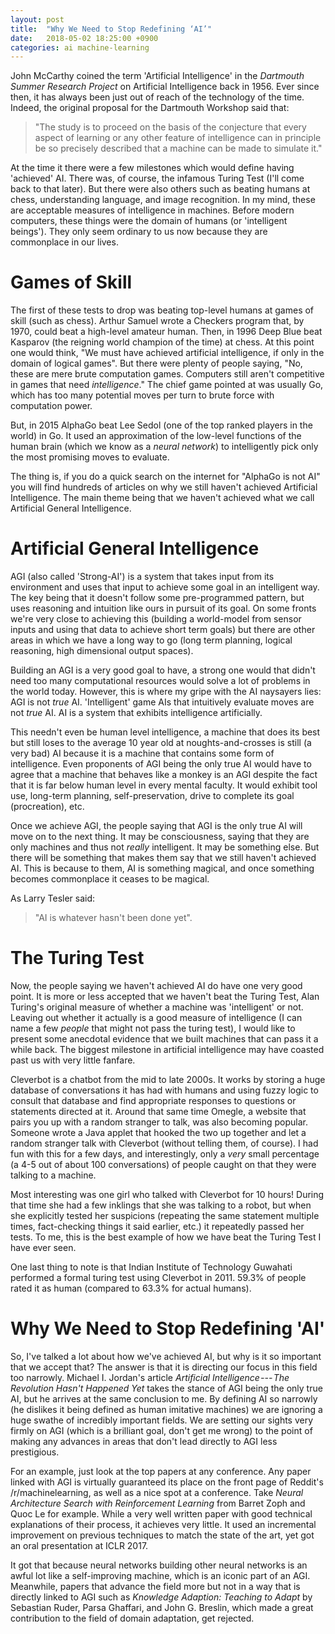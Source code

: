```yaml
---
layout: post
title:  "Why We Need to Stop Redefining ‘AI’"
date:   2018-05-02 18:25:00 +0900
categories: ai machine-learning
---
```

John McCarthy coined the term 'Artificial Intelligence' in the *Dartmouth Summer Research Project* on Artificial Intelligence back in 1956. Ever since then, it has always been just out of reach of the technology of the time. Indeed, the original proposal for the Dartmouth Workshop said that:

> "The study is to proceed on the basis of the conjecture that every aspect of learning or any other feature of intelligence can in principle be so precisely described that a machine can be made to simulate it."

At the time it there were a few milestones which would define having 'achieved' AI. There was, of course, the infamous Turing Test (I'll come back to that later). But there were also others such as beating humans at chess, understanding language, and image recognition. In my mind, these are acceptable measures of intelligence in machines. Before modern computers, these things were the domain of humans (or 'intelligent beings'). They only seem ordinary to us now because they are commonplace in our lives.

Games of Skill
==============

The first of these tests to drop was beating top-level humans at games of skill (such as chess). Arthur Samuel wrote a Checkers program that, by 1970, could beat a high-level amateur human. Then, in 1996 Deep Blue beat Kasparov (the reigning world champion of the time) at chess. At this point one would think, "We must have achieved artificial intelligence, if only in the domain of logical games". But there were plenty of people saying, "No, these are mere brute computation games. Computers still aren't competitive in games that need *intelligence*." The chief game pointed at was usually Go, which has too many potential moves per turn to brute force with computation power.

But, in 2015 AlphaGo beat Lee Sedol (one of the top ranked players in the world) in Go. It used an approximation of the low-level functions of the human brain (which we know as a *neural network*) to intelligently pick only the most promising moves to evaluate.

The thing is, if you do a quick search on the internet for "AlphaGo is not AI" you will find hundreds of articles on why we still haven't achieved Artificial Intelligence. The main theme being that we haven't achieved what we call Artificial General Intelligence.

Artificial General Intelligence
===============================
AGI (also called 'Strong-AI') is a system that takes input from its environment and uses that input to achieve some goal in an intelligent way. The key being that it doesn't follow some pre-programmed pattern, but uses reasoning and intuition like ours in pursuit of its goal. On some fronts we're very close to achieving this (building a world-model from sensor inputs and using that data to achieve short term goals) but there are other areas in which we have a long way to go (long term planning, logical reasoning, high dimensional output spaces).

Building an AGI is a very good goal to have, a strong one would that didn't need too many computational resources would solve a lot of problems in the world today. However,  this is where my gripe with the AI naysayers lies: AGI is not *true* AI. 'Intelligent' game AIs that intuitively evaluate moves are not *true* AI. AI is a system that exhibits intelligence artificially.

This needn't even be human level intelligence, a machine that does its best but still loses to the average 10 year old at noughts-and-crosses is still (a very bad) AI because it is a machine that contains some form of intelligence. Even proponents of AGI being the only true AI would have to agree that a machine that behaves like a monkey is an AGI despite the fact that it is far below human level in every mental faculty. It would exhibit tool use, long-term planning, self-preservation, drive to complete its goal (procreation), etc.

Once we achieve AGI, the people saying that AGI is the only true AI will move on to the next thing. It may be consciousness, saying that they are only machines and thus not *really* intelligent. It may be something else. But there will be something that makes them say that we still haven't achieved AI. This is because to them, AI is something magical, and once something becomes commonplace it ceases to be magical.

As Larry Tesler said:
> "AI is whatever hasn't been done yet".

The Turing Test
===============

Now, the people saying we haven't achieved AI do have one very good point. It is more or less accepted that we haven't beat the Turing Test, Alan Turing's original measure of whether a machine was 'intelligent' or not. Leaving out whether it actually is a good measure of intelligence (I can name a few *people* that might not pass the turing test), I would like to present some anecdotal evidence that we built machines that can pass it a while back. The biggest milestone in artificial intelligence may have coasted past us with very little fanfare.

Cleverbot is a chatbot from the mid to late 2000s. It works by storing a huge database of conversations it has had with humans and using fuzzy logic to consult that database and find appropriate responses to questions or statements directed at it. Around that same time Omegle, a website that pairs you up with a random stranger to talk, was also becoming popular. Someone wrote a Java applet that hooked the two up together and let a random stranger talk with Cleverbot (without telling them, of course). I had fun with this for a few days, and interestingly, only a *very* small percentage (a 4-5 out of about 100 conversations) of people caught on that they were talking to a machine.

Most interesting was one girl who talked with Cleverbot for 10 hours! During that time she had a few inklings that she was talking to a robot, but when she explicitly tested her suspicions (repeating the same statement multiple times, fact-checking things it said earlier, etc.) it repeatedly passed her tests. To me, this is the best example of how we have beat the Turing Test I have ever seen.

One last thing to note is that Indian Institute of Technology Guwahati performed a formal turing test using Cleverbot in 2011. 59.3% of people rated it as human (compared to 63.3% for actual humans).

Why We Need to Stop Redefining 'AI'
===================================

So, I've talked a lot about how we've achieved AI, but why is it so important that we accept that? The answer is that it is directing our focus in this field too narrowly. Michael I. Jordan's article *Artificial Intelligence --- The Revolution Hasn't Happened Yet* takes the stance of AGI being the only true AI, but he arrives at the same conclusion to me. By defining AI so narrowly (he dislikes it being defined as human imitative machines) we are ignoring a huge swathe of incredibly important fields. We are setting our sights very firmly on AGI (which is a brilliant goal, don't get me wrong) to the point of making any advances in areas that don't lead directly to AGI less prestigious.

For an example, just look at the top papers at any conference. Any paper linked with AGI is virtually guaranteed its place on the front page of Reddit's /r/machinelearning, as well as a nice spot at a conference. Take *Neural Architecture Search with Reinforcement Learning* from Barret Zoph and Quoc Le for example. While a very well written paper with good technical explanations of their process, it achieves very little. It used an incremental improvement on previous techniques to match the state of the art, yet got an oral presentation at ICLR 2017.

It got that because neural networks building other neural networks is an awful lot like a self-improving machine, which is an iconic part of an AGI. Meanwhile, papers that advance the field more but not in a way that is directly linked to AGI such as *Knowledge Adaption: Teaching to Adapt* by Sebastian Ruder, Parsa Ghaffari, and John G. Breslin, which made a great contribution to the field of domain adaptation, get rejected.

